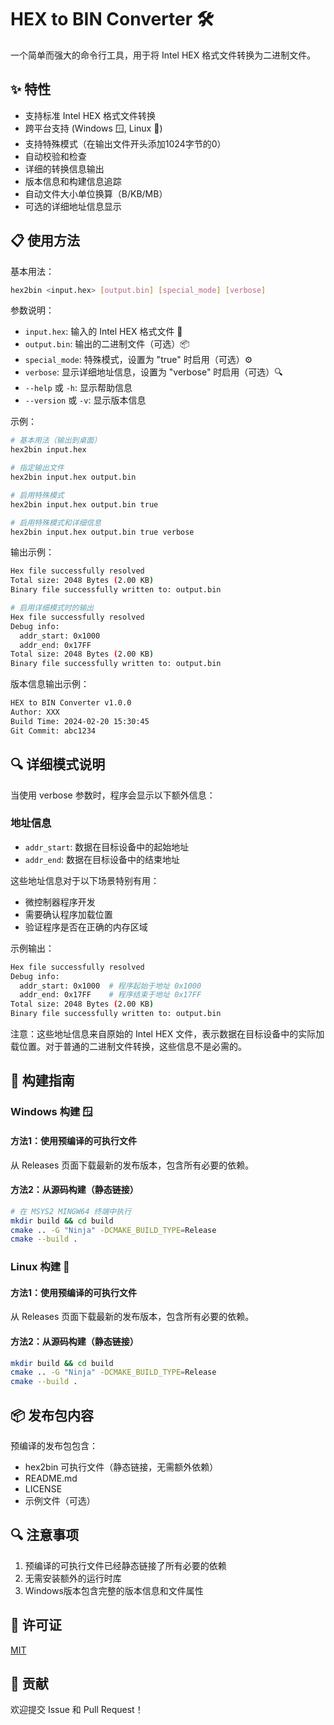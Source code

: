 # HEX to BIN Converter 🛠️

一个简单而强大的命令行工具，用于将 Intel HEX 格式文件转换为二进制文件。

## ✨ 特性

- 支持标准 Intel HEX 格式文件转换
- 跨平台支持 (Windows 🪟, Linux 🐧)
- 支持特殊模式（在输出文件开头添加1024字节的0）
- 自动校验和检查
- 详细的转换信息输出
- 版本信息和构建信息追踪
- 自动文件大小单位换算（B/KB/MB）
- 可选的详细地址信息显示

## 📋 使用方法

基本用法：
```bash
hex2bin <input.hex> [output.bin] [special_mode] [verbose]
```

参数说明：
- `input.hex`: 输入的 Intel HEX 格式文件 📄
- `output.bin`: 输出的二进制文件（可选）📦
- `special_mode`: 特殊模式，设置为 "true" 时启用（可选）⚙️
- `verbose`: 显示详细地址信息，设置为 "verbose" 时启用（可选）🔍
- `--help` 或 `-h`: 显示帮助信息
- `--version` 或 `-v`: 显示版本信息

示例：
```bash
# 基本用法（输出到桌面）
hex2bin input.hex

# 指定输出文件
hex2bin input.hex output.bin

# 启用特殊模式
hex2bin input.hex output.bin true

# 启用特殊模式和详细信息
hex2bin input.hex output.bin true verbose
```

输出示例：
```bash
Hex file successfully resolved
Total size: 2048 Bytes (2.00 KB)
Binary file successfully written to: output.bin

# 启用详细模式时的输出
Hex file successfully resolved
Debug info:
  addr_start: 0x1000
  addr_end: 0x17FF
Total size: 2048 Bytes (2.00 KB)
Binary file successfully written to: output.bin
```

版本信息输出示例：
```bash
HEX to BIN Converter v1.0.0
Author: XXX
Build Time: 2024-02-20 15:30:45
Git Commit: abc1234
```

## 🔍 详细模式说明

当使用 verbose 参数时，程序会显示以下额外信息：

### 地址信息
- `addr_start`: 数据在目标设备中的起始地址
- `addr_end`: 数据在目标设备中的结束地址

这些地址信息对于以下场景特别有用：
- 微控制器程序开发
- 需要确认程序加载位置
- 验证程序是否在正确的内存区域

示例输出：
```bash
Hex file successfully resolved
Debug info:
  addr_start: 0x1000  # 程序起始于地址 0x1000
  addr_end: 0x17FF    # 程序结束于地址 0x17FF
Total size: 2048 Bytes (2.00 KB)
Binary file successfully written to: output.bin
```

注意：这些地址信息来自原始的 Intel HEX 文件，表示数据在目标设备中的实际加载位置。对于普通的二进制文件转换，这些信息不是必需的。


## 🔨 构建指南

### Windows 构建 🪟

#### 方法1：使用预编译的可执行文件
从 Releases 页面下载最新的发布版本，包含所有必要的依赖。

#### 方法2：从源码构建（静态链接）

```bash
# 在 MSYS2 MINGW64 终端中执行
mkdir build && cd build
cmake .. -G "Ninja" -DCMAKE_BUILD_TYPE=Release
cmake --build .
```

### Linux 构建 🐧

#### 方法1：使用预编译的可执行文件
从 Releases 页面下载最新的发布版本，包含所有必要的依赖。

#### 方法2：从源码构建（静态链接）

```bash
mkdir build && cd build
cmake .. -G "Ninja" -DCMAKE_BUILD_TYPE=Release
cmake --build .
```

## 📦 发布包内容

预编译的发布包包含：
- hex2bin 可执行文件（静态链接，无需额外依赖）
- README.md
- LICENSE
- 示例文件（可选）

## 🔍 注意事项

1. 预编译的可执行文件已经静态链接了所有必要的依赖
2. 无需安装额外的运行时库
3. Windows版本包含完整的版本信息和文件属性

## 📝 许可证

[MIT](LICENSE)

## 🤝 贡献

欢迎提交 Issue 和 Pull Request！



